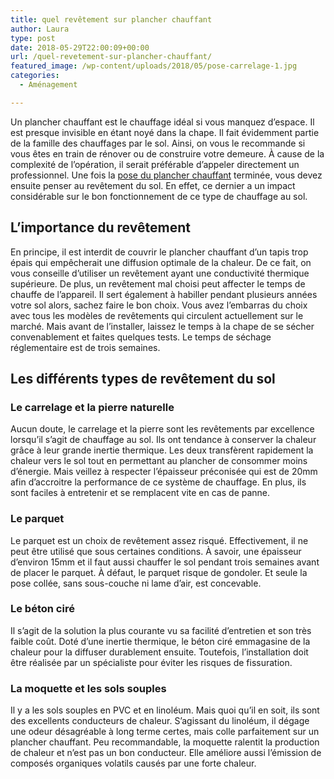 ```yaml
---
title: quel revêtement sur plancher chauffant
author: Laura
type: post
date: 2018-05-29T22:00:09+00:00
url: /quel-revetement-sur-plancher-chauffant/
featured_image: /wp-content/uploads/2018/05/pose-carrelage-1.jpg
categories:
  - Aménagement

---
```

Un plancher chauffant est le chauffage idéal si vous manquez d’espace. Il est presque invisible en étant noyé dans la chape. Il fait évidemment partie de la famille des chauffages par le sol. Ainsi, on vous le recommande si vous êtes en train de rénover ou de construire votre demeure. À cause de la complexité de l’opération, il serait préférable d’appeler directement un professionnel. Une fois la <a href="https://www.monequerre.fr/pose-plancher-chauffant/" target="_blank">pose du plancher chauffant</a> terminée, vous devez ensuite penser au revêtement du sol. En effet, ce dernier a un impact considérable sur le bon fonctionnement de ce type de chauffage au sol.



## L&#8217;importance du revêtement



En principe, il est interdit de couvrir le plancher chauffant d&#8217;un tapis trop épais qui empêcherait une diffusion optimale de la chaleur. De ce fait, on vous conseille d’utiliser un revêtement ayant une conductivité thermique supérieure. De plus, un revêtement mal choisi peut affecter le temps de chauffe de l’appareil. Il sert également à habiller pendant plusieurs années votre sol alors, sachez faire le bon choix. Vous avez l’embarras du choix avec tous les modèles de revêtements qui circulent actuellement sur le marché. Mais avant de l’installer, laissez le temps à la chape de se sécher convenablement et faites quelques tests. Le temps de séchage réglementaire est de trois semaines.



## Les différents types de revêtement du sol



### Le carrelage et la pierre naturelle



Aucun doute, le carrelage et la pierre sont les revêtements par excellence lorsqu’il s’agit de chauffage au sol. Ils ont tendance à conserver la chaleur grâce à leur grande inertie thermique. Les deux transfèrent rapidement la chaleur vers le sol tout en permettant au plancher de consommer moins d’énergie. Mais veillez à respecter l’épaisseur préconisée qui est de 20mm afin d’accroitre la performance de ce système de chauffage. En plus, ils sont faciles à entretenir et se remplacent vite en cas de panne.



### Le parquet



Le parquet est un choix de revêtement assez risqué. Effectivement, il ne peut être utilisé que sous certaines conditions. À savoir, une épaisseur d’environ 15mm et il faut aussi chauffer le sol pendant trois semaines avant de placer le parquet. À défaut, le parquet risque de gondoler. Et seule la pose collée, sans sous-couche ni lame d’air, est concevable.



### Le béton ciré



Il s’agit de la solution la plus courante vu sa facilité d’entretien et son très faible coût. Doté d’une inertie thermique, le béton ciré emmagasine de la chaleur pour la diffuser durablement ensuite. Toutefois, l’installation doit être réalisée par un spécialiste pour éviter les risques de fissuration.



### La moquette et les sols souples



Il y a les sols souples en PVC et en linoléum. Mais quoi qu’il en soit, ils sont des excellents conducteurs de chaleur. S’agissant du linoléum, il dégage une odeur désagréable à long terme certes, mais colle parfaitement sur un plancher chauffant. Peu recommandable, la moquette ralentit la production de chaleur et n’est pas un bon conducteur. Elle améliore aussi l’émission de composés organiques volatils causés par une forte chaleur.